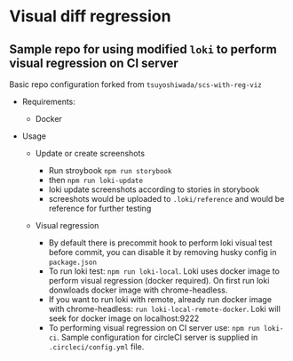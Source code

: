 # Visual diff regression

## Sample repo for using modified ```loki``` to perform visual regression on CI server

Basic repo configuration forked from ```tsuyoshiwada/scs-with-reg-viz```

* Requirements:
  - Docker

* Usage
  - Update or create screenshots
    - Run stroybook ```npm run storybook```
    - then ```npm run loki-update```
    - loki update screenshots according to stories in storybook
    - screeshots would be uploaded to ```.loki/reference``` and would be reference for further testing

  - Visual regression
    - By default there is precommit hook to perform loki visual test before commit, you can disable it by removing husky config in ```package.json```
    - To run loki test: ```npm run loki-local```. Loki uses docker image to perform visual regression (docker required). On first run loki donwloads docker image with chrome-headless.
    - If you want to run loki with remote, already run docker image with chrome-headless: ```run loki-local-remote-docker```. Loki will seek for docker image on localhost:9222
    - To performing visual regression on CI server use: ```npm run loki-ci```. Sample configuration for circleCI server is supplied in ```.circleci/config.yml``` file.
